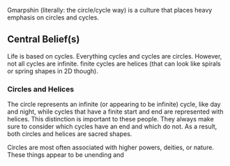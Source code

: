 Gmarpshin (literally: the circle/cycle way) is a culture that places heavy emphasis on circles and cycles.
## Central Belief(s)
Life is based on cycles. Everything cycles and cycles are circles. However, not all cycles are infinite. finite cycles are helices (that can look like spirals or spring shapes in 2D though).
### Circles and Helices
The circle represents an infinite (or appearing to be infinite) cycle, like day and night, while cycles that have a finite start and end are represented with helices. This distinction is important to these people. They always make sure to consider which cycles have an end and which do not. As a result, both circles and helices are sacred shapes.

Circles are most often associated with higher powers, deities, or nature. These things appear to be unending and